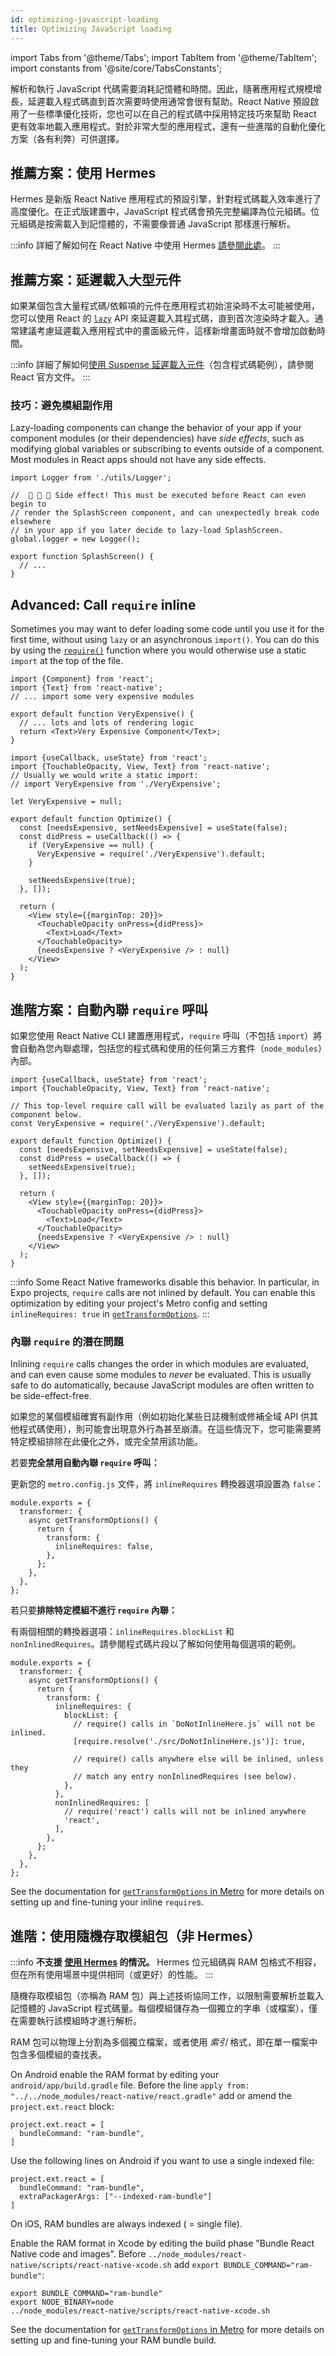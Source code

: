 ```yaml
---
id: optimizing-javascript-loading
title: Optimizing JavaScript loading
---
```


import Tabs from '@theme/Tabs'; import TabItem from '@theme/TabItem'; import constants from '@site/core/TabsConstants';

解析和執行 JavaScript 代碼需要消耗記憶體和時間。因此，隨著應用程式規模增長，延遲載入程式碼直到首次需要時使用通常會很有幫助。React Native 預設啟用了一些標準優化技術，您也可以在自己的程式碼中採用特定技巧來幫助 React 更有效率地載入應用程式。對於非常大型的應用程式，還有一些進階的自動化優化方案（各有利弊）可供選擇。

## 推薦方案：使用 Hermes

Hermes 是新版 React Native 應用程式的預設引擎，針對程式碼載入效率進行了高度優化。在正式版建置中，JavaScript 程式碼會預先完整編譯為位元組碼。位元組碼是按需載入到記憶體的，不需要像普通 JavaScript 那樣進行解析。

:::info
詳細了解如何在 React Native 中使用 Hermes [請參閱此處](./hermes)。
:::

## 推薦方案：延遲載入大型元件

如果某個包含大量程式碼/依賴項的元件在應用程式初始渲染時不太可能被使用，您可以使用 React 的 [`lazy`](https://react.dev/reference/react/lazy) API 來延遲載入其程式碼，直到首次渲染時才載入。通常建議考慮延遲載入應用程式中的畫面級元件，這樣新增畫面時就不會增加啟動時間。

:::info
詳細了解如何[使用 Suspense 延遲載入元件](https://react.dev/reference/react/lazy#suspense-for-code-splitting)（包含程式碼範例），請參閱 React 官方文件。
:::

### 技巧：避免模組副作用

Lazy-loading components can change the behavior of your app if your component modules (or their dependencies) have _side effects_, such as modifying global variables or subscribing to events outside of a component. Most modules in React apps should not have any side effects.

```tsx title="SideEffects.tsx"
import Logger from './utils/Logger';

//  🚩 🚩 🚩 Side effect! This must be executed before React can even begin to
// render the SplashScreen component, and can unexpectedly break code elsewhere
// in your app if you later decide to lazy-load SplashScreen.
global.logger = new Logger();

export function SplashScreen() {
  // ...
}
```

## Advanced: Call `require` inline

Sometimes you may want to defer loading some code until you use it for the first time, without using `lazy` or an asynchronous `import()`. You can do this by using the [`require()`](https://metrobundler.dev/docs/module-api/#require) function where you would otherwise use a static `import` at the top of the file.

```tsx title="VeryExpensive.tsx"
import {Component} from 'react';
import {Text} from 'react-native';
// ... import some very expensive modules

export default function VeryExpensive() {
  // ... lots and lots of rendering logic
  return <Text>Very Expensive Component</Text>;
}
```

```tsx title="Optimized.tsx"
import {useCallback, useState} from 'react';
import {TouchableOpacity, View, Text} from 'react-native';
// Usually we would write a static import:
// import VeryExpensive from './VeryExpensive';

let VeryExpensive = null;

export default function Optimize() {
  const [needsExpensive, setNeedsExpensive] = useState(false);
  const didPress = useCallback(() => {
    if (VeryExpensive == null) {
      VeryExpensive = require('./VeryExpensive').default;
    }

    setNeedsExpensive(true);
  }, []);

  return (
    <View style={{marginTop: 20}}>
      <TouchableOpacity onPress={didPress}>
        <Text>Load</Text>
      </TouchableOpacity>
      {needsExpensive ? <VeryExpensive /> : null}
    </View>
  );
}
```

## 進階方案：自動內聯 `require` 呼叫

如果您使用 React Native CLI 建置應用程式，`require` 呼叫（不包括 `import`）將會自動為您內聯處理，包括您的程式碼和使用的任何第三方套件（`node_modules`）內部。

```tsx
import {useCallback, useState} from 'react';
import {TouchableOpacity, View, Text} from 'react-native';

// This top-level require call will be evaluated lazily as part of the component below.
const VeryExpensive = require('./VeryExpensive').default;

export default function Optimize() {
  const [needsExpensive, setNeedsExpensive] = useState(false);
  const didPress = useCallback(() => {
    setNeedsExpensive(true);
  }, []);

  return (
    <View style={{marginTop: 20}}>
      <TouchableOpacity onPress={didPress}>
        <Text>Load</Text>
      </TouchableOpacity>
      {needsExpensive ? <VeryExpensive /> : null}
    </View>
  );
}
```

:::info
Some React Native frameworks disable this behavior. In particular, in Expo projects, `require` calls are not inlined by default. You can enable this optimization by editing your project's Metro config and setting `inlineRequires: true` in [`getTransformOptions`](https://metrobundler.dev/docs/configuration#gettransformoptions).
:::

### 內聯 `require` 的潛在問題

Inlining `require` calls changes the order in which modules are evaluated, and can even cause some modules to _never_ be evaluated. This is usually safe to do automatically, because JavaScript modules are often written to be side-effect-free.

如果您的某個模組確實有副作用（例如初始化某些日誌機制或修補全域 API 供其他程式碼使用），則可能會出現意外行為甚至崩潰。在這些情況下，您可能需要將特定模組排除在此優化之外，或完全禁用該功能。

若要**完全禁用自動內聯 `require` 呼叫：**

更新您的 `metro.config.js` 文件，將 `inlineRequires` 轉換器選項設置為 `false`：

```tsx title="metro.config.js"
module.exports = {
  transformer: {
    async getTransformOptions() {
      return {
        transform: {
          inlineRequires: false,
        },
      };
    },
  },
};
```

若只要**排除特定模組不進行 `require` 內聯：**

有兩個相關的轉換器選項：`inlineRequires.blockList` 和 `nonInlinedRequires`。請參閱程式碼片段以了解如何使用每個選項的範例。

```tsx title="metro.config.js"
module.exports = {
  transformer: {
    async getTransformOptions() {
      return {
        transform: {
          inlineRequires: {
            blockList: {
              // require() calls in `DoNotInlineHere.js` will not be inlined.
              [require.resolve('./src/DoNotInlineHere.js')]: true,

              // require() calls anywhere else will be inlined, unless they
              // match any entry nonInlinedRequires (see below).
            },
          },
          nonInlinedRequires: [
            // require('react') calls will not be inlined anywhere
            'react',
          ],
        },
      };
    },
  },
};
```

See the documentation for [`getTransformOptions` in Metro](https://metrobundler.dev/docs/configuration#gettransformoptions) for more details on setting up and fine-tuning your inline `require`s.

## 進階：使用隨機存取模組包（非 Hermes）

:::info
**不支援 [使用 Hermes](#use-hermes) 的情況。** Hermes 位元組碼與 RAM 包格式不相容，但在所有使用場景中提供相同（或更好）的性能。
:::

隨機存取模組包（亦稱為 RAM 包）與上述技術協同工作，以限制需要解析並載入記憶體的 JavaScript 程式碼量。每個模組儲存為一個獨立的字串（或檔案），僅在需要執行該模組時才進行解析。

RAM 包可以物理上分割為多個獨立檔案，或者使用 _索引_ 格式，即在單一檔案中包含多個模組的查找表。

<Tabs groupId="platform" queryString defaultValue={constants.defaultPlatform} values={constants.platforms}>
<TabItem value="android">

On Android enable the RAM format by editing your `android/app/build.gradle` file. Before the line `apply from: "../../node_modules/react-native/react.gradle"` add or amend the `project.ext.react` block:

```
project.ext.react = [
  bundleCommand: "ram-bundle",
]
```

Use the following lines on Android if you want to use a single indexed file:

```
project.ext.react = [
  bundleCommand: "ram-bundle",
  extraPackagerArgs: ["--indexed-ram-bundle"]
]
```

</TabItem>
<TabItem value="ios">

On iOS, RAM bundles are always indexed ( = single file).

Enable the RAM format in Xcode by editing the build phase "Bundle React Native code and images". Before `../node_modules/react-native/scripts/react-native-xcode.sh` add `export BUNDLE_COMMAND="ram-bundle"`:

```
export BUNDLE_COMMAND="ram-bundle"
export NODE_BINARY=node
../node_modules/react-native/scripts/react-native-xcode.sh
```

</TabItem>
</Tabs>

See the documentation for [`getTransformOptions` in Metro](https://metrobundler.dev/docs/configuration#gettransformoptions) for more details on setting up and fine-tuning your RAM bundle build.